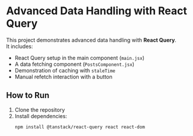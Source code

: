 # Advanced Data Handling with React Query

This project demonstrates advanced data handling with **React Query**.  
It includes:
- React Query setup in the main component (`main.jsx`)
- A data fetching component (`PostsComponent.jsx`)
- Demonstration of caching with `staleTime`
- Manual refetch interaction with a button

## How to Run
1. Clone the repository
2. Install dependencies:
   ```bash
   npm install @tanstack/react-query react react-dom
